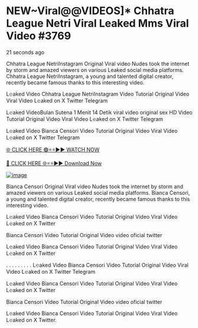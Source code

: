 # NEW~Viral@@VIDEOS]* Chhatra League Netri Viral Leaked Mms Viral Video #3769
21 seconds ago

Chhatra League NetriInstagram Original Viral video Nudes took the internet by storm and amazed viewers on various Leaked social media platforms. Chhatra League NetriInstagram, a young and talented digital creator, recently became famous thanks to this interesting video.

L𝚎aked Video Chhatra League NetriInstagram Video Tutorial Original Video Viral Video L𝚎aked on X Twitter Telegram

L𝚎aked VideoBulan Sutena 1 Menit 14 Detik viral video original sex HD Video Tutorial Original Video Viral Video L𝚎aked on X Twitter Telegram

L𝚎aked Video Bianca Censori Video Tutorial Original Video Viral Video L𝚎aked on X Twitter Telegram

[🌐 CLICK HERE 🟢==►► WATCH NOW](https://4k-stream-tv01.blogspot.com/2025/01/vai00.html)

[🔴 CLICK HERE 🌐==►► Download Now](https://4k-stream-tv01.blogspot.com/2025/01/vai00.html)

[![image](https://github.com/user-attachments/assets/9fb639ed-84ad-42c3-b2f2-fd144046d747)](https://4k-stream-tv01.blogspot.com/2025/01/vai00.html)

Bianca Censori Original Viral video Nudes took the internet by storm and amazed viewers on various Leaked social media platforms. Bianca Censori, a young and talented digital creator, recently became famous thanks to this interesting video.

L𝚎aked Video Bianca Censori Video Tutorial Original Video Viral Video L𝚎aked on X Twitter

Bianca Censori Video Tutorial Original Video video oficial twitter

L𝚎aked Video Bianca Censori Video Tutorial Original Video Viral Video L𝚎aked on X Twitter

. . . . . . . . . L𝚎aked Video Bianca Censori Video Tutorial Original Video Viral Video L𝚎aked on X Twitter Telegram

L𝚎aked Video Bianca Censori Video Tutorial Original Video Viral Video L𝚎aked on X Twitter

Bianca Censori Video Tutorial Original Video video oficial twitter

L𝚎aked Video Bianca Censori Video Tutorial Original Video Viral Video L𝚎aked on X Twitter.
